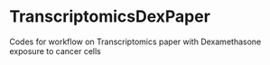 # TranscriptomicsDexPaper
Codes for workflow on Transcriptomics paper with Dexamethasone exposure to cancer cells
